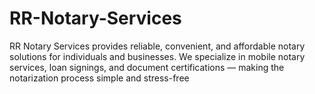 # RR-Notary-Services
RR Notary Services provides reliable, convenient, and affordable notary solutions for individuals and businesses. We specialize in mobile notary services, loan signings, and document certifications — making the notarization process simple and stress-free
